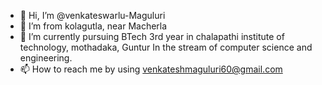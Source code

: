 - 👋 Hi, I’m @venkateswarlu-Maguluri
- 👀 I’m from kolagutla, near Macherla
- 🌱 I’m currently pursuing BTech 3rd year in chalapathi institute of technology, mothadaka, Guntur
      In the stream of computer science and engineering.
- 📫 How to reach me  by using venkateshmaguluri60@gmail.com

<!---
venkateswarlu-Maguluri/venkateswarlu-Maguluri is a ✨ special ✨ repository because its `README.md` (this file) appears on your GitHub profile.
You can click the Preview link to take a look at your changes.
--->
